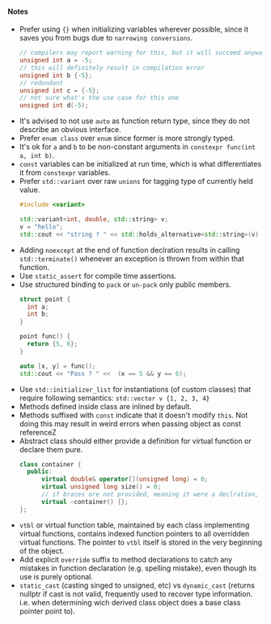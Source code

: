#### Notes
- Prefer using `{}` when initializing variables wherever possible, since it saves you from bugs due to `narrowing conversions`.
  ```c++
  // compilers may report warning for this, but it will succeed anyway
  unsigned int a = -5;
  // this will definitely result in compilation error
  unsigned int b {-5};
  // redundant
  unsigned int c = {-5};
  // not sure what's the use case for this one
  unsigned int d(-5);
  ```
- It's advised to not use `auto` as function return type, since they do not describe an obvious interface.
- Prefer `enum class` over `enum` since former is more strongly typed.
- It's ok for `a` and `b` to be non-constant arguments in `constexpr func(int a, int b)`.
- `const` variables can be initialized at run time, which is what differentiates it from `constexpr` variables.
- Prefer `std::variant` over raw `unions` for tagging type of currently held value.
  ```c++
  #include <variant>
  
  std::variant<int, double, std::string> v;
  v = "hello";
  std::cout << "string ? " << std::holds_alternative<std::string>(v) << std::endl; 
  ```
- Adding `noexcept` at the end of function declration results in calling `std::terminate()` whenever an exception is thrown from within that function.
- Use `static_assert` for compile time assertions.
- Use structured binding to `pack` or `un-pack` only public members.
  ```c++
  struct point {
    int a;
    int b;
  }
  
  point func() {
    return {5, 6};
  }
  
  auto [x, y] = func();
  std::cout << "Pass ? " <<  (x == 5 && y == 6);
  ```
- Use `std::initializer_list` for instantiations (of custom classes) that require following semantics: `std::vector v {1, 2, 3, 4}`
- Methods defined inside class are inlined by default.
- Methods suffixed with `const` indicate that it doesn't modify `this`. Not doing this may result in weird errors when passing object as const referenceZ
- Abstract class should either provide a definition for virtual function or declare them pure.
  ```c++
  class container {
    public:
        virtual double& operator[](unsigned long) = 0;
        virtual unsigned long size() = 0;
        // if braces are not provided, meaning it were a declration, it would've been an error!
        virtual ~container() {};
  };
  ```
- `vtbl` or virtual function table, maintained by each class implementing virtual functions, contains indexed function pointers to all overridden virtual functions. The pointer to `vtbl` itself is stored in the very beginning of the object.
- Add explicit `override` suffix to method declarations to catch any mistakes in function declaration (e.g. spelling mistake), even though its use is purely optional.
- `static_cast` (casting singed to unsigned, etc) vs `dynamic_cast` (returns nullptr if cast is not valid, frequently used to recover type information. i.e. when determining wich derived class object does a base class pointer point to).
